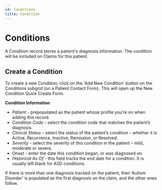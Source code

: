 ```yaml
---
id: Conditions
title: Condition
---
```


# Conditions 
A Condition record stores a patient's diagnosis information. The condition will be included on Claims for this patient.

## Create a Condition

To create a new Condition, click on the 'Add New Condition' button on the Conditions subgrid (on a Patient Contact Form). This will open up the New Condition Quick Create Form.

**Condition Information**
- *Patient* - prepopulated as the patient whose profile you’re on when adding this record.
- *Condition Code* - select the condition code that matches the patient’s diagnosis. 
- *Clinical Status* - select the status of the patient’s condition - whether it is Active, Recurrence, Inactive, Remission, or Resolved.  
- *Severity* - select the severity of this condition in the patient – mild, moderate or severe.
- *Onset* - enter the date this condition began, or was diagnosed on.
- *Historical As Of* - this field tracks the end date for a condition. It is usually left blank for ASD conditions.

If there is more than one diagnosis tracked on the patient, then ‘Autism Disorder’ is populated as the first diagnosis on the claim, and the other ones follow.
